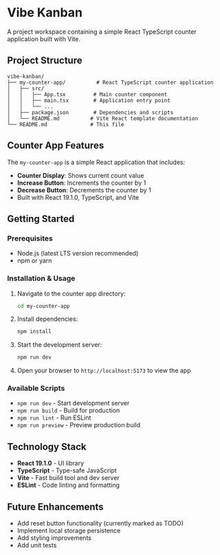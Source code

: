 # Vibe Kanban

A project workspace containing a simple React TypeScript counter application built with Vite.

## Project Structure

```
vibe-kanban/
├── my-counter-app/          # React TypeScript counter application
│   ├── src/
│   │   ├── App.tsx         # Main counter component
│   │   ├── main.tsx        # Application entry point
│   │   └── ...
│   ├── package.json        # Dependencies and scripts
│   └── README.md          # Vite React template documentation
└── README.md              # This file
```

## Counter App Features

The `my-counter-app` is a simple React application that includes:
- **Counter Display**: Shows current count value
- **Increase Button**: Increments the counter by 1
- **Decrease Button**: Decrements the counter by 1
- Built with React 19.1.0, TypeScript, and Vite

## Getting Started

### Prerequisites
- Node.js (latest LTS version recommended)
- npm or yarn

### Installation & Usage

1. Navigate to the counter app directory:
   ```bash
   cd my-counter-app
   ```

2. Install dependencies:
   ```bash
   npm install
   ```

3. Start the development server:
   ```bash
   npm run dev
   ```

4. Open your browser to `http://localhost:5173` to view the app

### Available Scripts

- `npm run dev` - Start development server
- `npm run build` - Build for production
- `npm run lint` - Run ESLint
- `npm run preview` - Preview production build

## Technology Stack

- **React 19.1.0** - UI library
- **TypeScript** - Type-safe JavaScript
- **Vite** - Fast build tool and dev server
- **ESLint** - Code linting and formatting

## Future Enhancements

- Add reset button functionality (currently marked as TODO)
- Implement local storage persistence
- Add styling improvements
- Add unit tests

